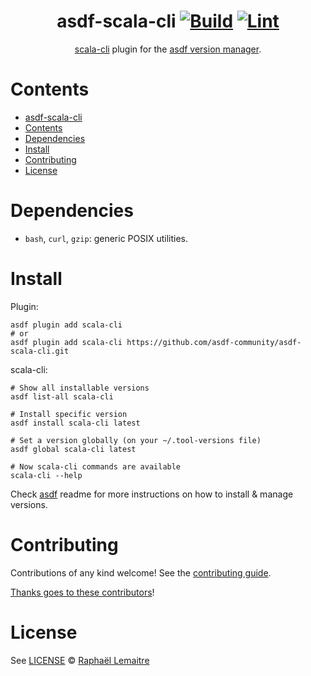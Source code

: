 <div align="center">

# asdf-scala-cli [![Build](https://github.com/asdf-community/asdf-scala-cli/actions/workflows/build.yml/badge.svg)](https://github.com/asdf-community/asdf-scala-cli/actions/workflows/build.yml) [![Lint](https://github.com/asdf-community/asdf-scala-cli/actions/workflows/lint.yml/badge.svg)](https://github.com/asdf-community/asdf-scala-cli/actions/workflows/lint.yml)

[scala-cli](https://scala-cli.virtuslab.org/docs/overview) plugin for the [asdf version manager](https://asdf-vm.com).

</div>

# Contents

- [asdf-scala-cli  ](#asdf-scala-cli--)
- [Contents](#contents)
- [Dependencies](#dependencies)
- [Install](#install)
- [Contributing](#contributing)
- [License](#license)

# Dependencies

- `bash`, `curl`, `gzip`: generic POSIX utilities.

# Install

Plugin:

```shell
asdf plugin add scala-cli
# or
asdf plugin add scala-cli https://github.com/asdf-community/asdf-scala-cli.git
```

scala-cli:

```shell
# Show all installable versions
asdf list-all scala-cli

# Install specific version
asdf install scala-cli latest

# Set a version globally (on your ~/.tool-versions file)
asdf global scala-cli latest

# Now scala-cli commands are available
scala-cli --help
```

Check [asdf](https://github.com/asdf-vm/asdf) readme for more instructions on how to
install & manage versions.

# Contributing

Contributions of any kind welcome! See the [contributing guide](contributing.md).

[Thanks goes to these contributors](https://github.com/asdf-community/asdf-scala-cli/graphs/contributors)!

# License

See [LICENSE](LICENSE) © [Raphaël Lemaitre](https://github.com/rlemaitre/)
